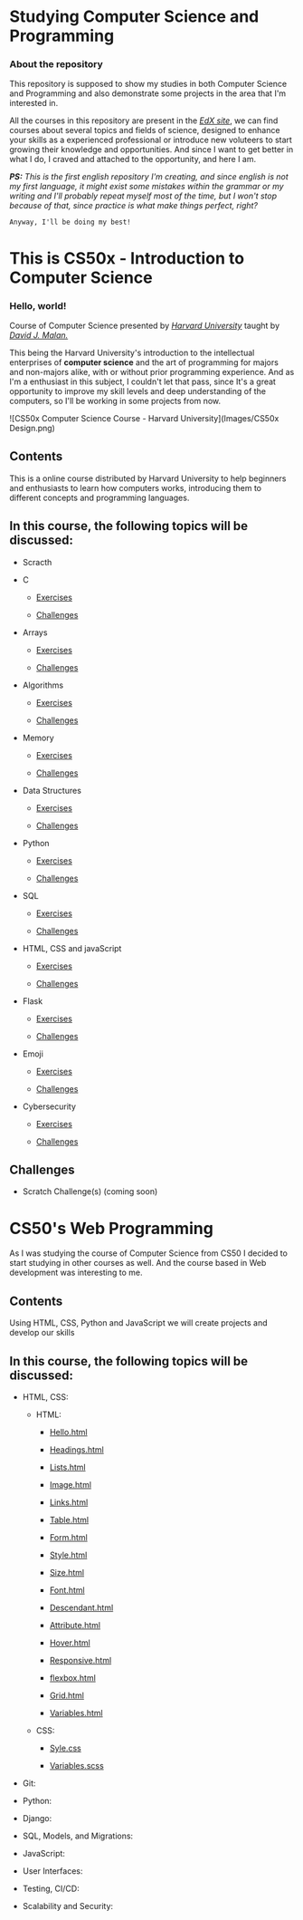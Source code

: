 # Studying Computer Science and Programming

### About the repository

This repository is supposed to show my studies in both Computer Science and Programming and also demonstrate some projects in the area that I'm interested in.

All the courses in this repository are present in the [*EdX site*](https://www.edx.org/), we can find courses about several topics and fields of science, designed to enhance your skills as a experienced professional or introduce new voluteers to start growing their knowledge and opportunities. And since I want to get better in what I do, I craved and attached to the opportunity, and here I am.

***PS:** This is the first english repository I'm creating, and since english is not my first language, it might exist some mistakes within the grammar or my writing and I'll probably repeat myself most of the time, but I won't stop because of that, since practice is what make things perfect, right?*

`Anyway, I'll be doing my best!`

# This is CS50x - Introduction to Computer Science

### Hello, world!

Course of Computer Science presented by [*Harvard University*](https://www.edx.org/school/harvardx) taught by [*David J. Malan.*](https://cs.harvard.edu/malan/) 

This being the Harvard University's introduction to the intellectual enterprises of **computer science** and the art of programming for majors and non-majors alike, with or without prior programming experience. And as I'm a enthusiast in this subject, I couldn't let that pass, since It's a great opportunity to improve my skill levels and deep understanding of the computers, so I'll be working in some projects from now.

![CS50x Computer Science Course - Harvard University](Images/CS50x Design.png)

## Contents

This is a online course distributed by Harvard University to help beginners and enthusiasts to learn how computers works, introducing them to different concepts and programming languages.

## In this course, the following topics will be discussed:

- Scracth

- C

   * [Exercises](CS50x%20-%20Introduction%20to%20Computer%20Science/Week%200%20-%20Scratch/)
   
   * [Challenges](CS50x%20-%20Introduction%20to%20Computer%20Science/Week%200%20-%20Scratch/)

- Arrays

   * [Exercises](CS50x%20-%20Introduction%20to%20Computer%20Science/Week%201%20-%20C/)
   
   * [Challenges](CS50x%20-%20Introduction%20to%20Computer%20Science/Week%201%20-%20C/)

- Algorithms

   * [Exercises](CS50x%20-%20Introduction%20to%20Computer%20Science/)
   
   * [Challenges](CS50x%20-%20Introduction%20to%20Computer%20Science/)

- Memory

   * [Exercises](CS50x%20-%20Introduction%20to%20Computer%20Science/)
   
   * [Challenges](CS50x%20-%20Introduction%20to%20Computer%20Science/)

- Data Structures

   * [Exercises](CS50x%20-%20Introduction%20to%20Computer%20Science/)
   
   * [Challenges](CS50x%20-%20Introduction%20to%20Computer%20Science/)

- Python

   * [Exercises](CS50x%20-%20Introduction%20to%20Computer%20Science/)
   
   * [Challenges](CS50x%20-%20Introduction%20to%20Computer%20Science/)

- SQL

   * [Exercises](CS50x%20-%20Introduction%20to%20Computer%20Science/)
   
   * [Challenges](CS50x%20-%20Introduction%20to%20Computer%20Science/)

- HTML, CSS and javaScript

   * [Exercises](CS50x%20-%20Introduction%20to%20Computer%20Science/)
   
   * [Challenges](CS50x%20-%20Introduction%20to%20Computer%20Science/)

- Flask

   * [Exercises](CS50x%20-%20Introduction%20to%20Computer%20Science/)
   
   * [Challenges](CS50x%20-%20Introduction%20to%20Computer%20Science/)

- Emoji

   * [Exercises](CS50x%20-%20Introduction%20to%20Computer%20Science/)
   
   * [Challenges](CS50x%20-%20Introduction%20to%20Computer%20Science/)

- Cybersecurity

   * [Exercises](CS50x%20-%20Introduction%20to%20Computer%20Science/)
   
   * [Challenges](CS50x%20-%20Introduction%20to%20Computer%20Science/)

## Challenges

- Scratch Challenge(s) (coming soon)

# CS50's Web Programming

As I was studying the course of Computer Science from CS50 I decided to start studying in other courses as well. And the course based in Web development was interesting to me.

## Contents

Using HTML, CSS, Python and JavaScript we will create projects and develop our skills

## In this course, the following topics will be discussed:

- HTML, CSS:

   * HTML:

      * [Hello.html](CS50's%20Web%20Programming/Lecture%201/HTML/hello.html)

      * [Headings.html](CS50's%20Web%20Programming/Lecture%201/HTML/heading.html)

      * [Lists.html](CS50's%20Web%20Programming/Lecture%201/HTML/lists.html)

      * [Image.html](CS50's%20Web%20Programming/Lecture%201/HTML/image.html)

      * [Links.html](CS50's%20Web%20Programming/Lecture%201/HTML/links.html)

      * [Table.html](CS50's%20Web%20Programming/Lecture%201/HTML/table.html)

      * [Form.html](CS50's%20Web%20Programming/Lecture%201/HTML/form.html)

      * [Style.html](CS50's%20Web%20Programming/Lecture%201/HTML/style.html)

      * [Size.html](CS50's%20Web%20Programming/Lecture%201/HTML/size.html)

      * [Font.html](CS50's%20Web%20Programming/Lecture%201/HTML/font.html)

      * [Descendant.html](CS50's%20Web%20Programming/Lecture%201/HTML/descendant.html)

      * [Attribute.html](CS50's%20Web%20Programming/Lecture%201/HTML/attribute.html)

      * [Hover.html](CS50's%20Web%20Programming/Lecture%201/HTML/hover.html)

      * [Responsive.html](CS50's%20Web%20Programming/Lecture%201/HTML/responsive.html)

      * [flexbox.html](CS50's%20Web%20Programming/Lecture%201/HTML/flexbox.html)

      * [Grid.html](CS50's%20Web%20Programming/Lecture%201/HTML/grid.html)

      * [Variables.html](CS50's%20Web%20Programming/Lecture%201/HTML/variables.html)

   * CSS:

      * [Syle.css](CS50's%20Web%20Programming/Lecture%201/CSS/style.css)

      * [Variables.scss](CS50's%20Web%20Programming/Lecture%201/CSS/variables.scss)

- Git:

- Python:

- Django:

- SQL, Models, and Migrations:

- JavaScript:

- User Interfaces:

- Testing, CI/CD:

- Scalability and Security: